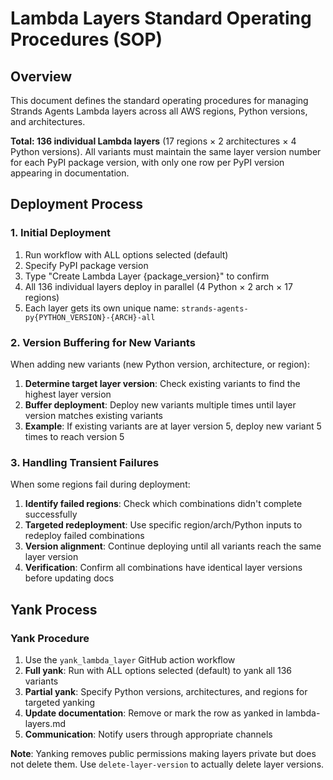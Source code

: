 # Lambda Layers Standard Operating Procedures (SOP)

## Overview

This document defines the standard operating procedures for managing Strands Agents Lambda layers across all AWS regions, Python versions, and architectures.

**Total: 136 individual Lambda layers** (17 regions × 2 architectures × 4 Python versions). All variants must maintain the same layer version number for each PyPI package version, with only one row per PyPI version appearing in documentation.

## Deployment Process

### 1. Initial Deployment
1. Run workflow with ALL options selected (default)
2. Specify PyPI package version
3. Type "Create Lambda Layer {package_version}" to confirm
4. All 136 individual layers deploy in parallel (4 Python × 2 arch × 17 regions)
5. Each layer gets its own unique name: `strands-agents-py{PYTHON_VERSION}-{ARCH}-all`

### 2. Version Buffering for New Variants
When adding new variants (new Python version, architecture, or region):

1. **Determine target layer version**: Check existing variants to find the highest layer version
2. **Buffer deployment**: Deploy new variants multiple times until layer version matches existing variants
3. **Example**: If existing variants are at layer version 5, deploy new variant 5 times to reach version 5

### 3. Handling Transient Failures
When some regions fail during deployment:

1. **Identify failed regions**: Check which combinations didn't complete successfully
2. **Targeted redeployment**: Use specific region/arch/Python inputs to redeploy failed combinations
3. **Version alignment**: Continue deploying until all variants reach the same layer version
4. **Verification**: Confirm all combinations have identical layer versions before updating docs

## Yank Process

### Yank Procedure
1. Use the `yank_lambda_layer` GitHub action workflow
2. **Full yank**: Run with ALL options selected (default) to yank all 136 variants
3. **Partial yank**: Specify Python versions, architectures, and regions for targeted yanking
4. **Update documentation**: Remove or mark the row as yanked in lambda-layers.md
5. **Communication**: Notify users through appropriate channels

**Note**: Yanking removes public permissions making layers private but does not delete them. Use `delete-layer-version` to actually delete layer versions.